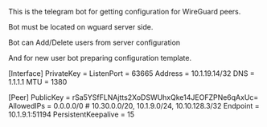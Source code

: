 This is the telegram bot for getting configuration for WireGuard peers.

Bot must be located on wguard server side. 

Bot can Add/Delete users from server configuration

And for new user bot preparing configuration template.

[Interface]
PrivateKey = <Your key>
ListenPort = 63665
Address = 10.1.19.14/32
DNS = 1.1.1.1
MTU = 1380

[Peer]
PublicKey = rSa5YSfFLNAjtts2XoDSWUhxQke14JEOFZPNe6qAxUc=
AllowedIPs = 0.0.0.0/0 # 10.30.0.0/20, 10.1.9.0/24, 10.10.128.3/32
Endpoint = 10.1.9.1:51194
PersistentKeepalive = 15